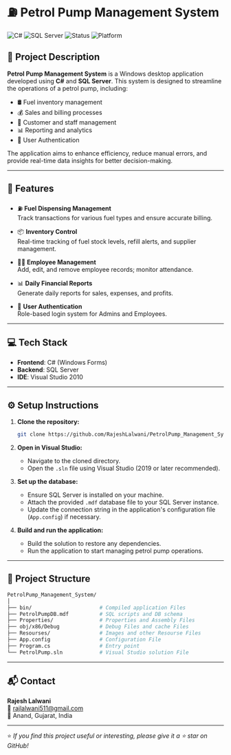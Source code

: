 # ⛽ Petrol Pump Management System

![C#](https://img.shields.io/badge/Language-C%23-blue)
![SQL Server](https://img.shields.io/badge/Database-SQL%20Server-red)
![Status](https://img.shields.io/badge/Status-Completed-brightgreen)
![Platform](https://img.shields.io/badge/Platform-Windows-lightgrey)

## 📌 Project Description

**Petrol Pump Management System** is a Windows desktop application developed using **C#** and **SQL Server**. This system is designed to streamline the operations of a petrol pump, including:

- 🛢️ Fuel inventory management
- 💰 Sales and billing processes
- 👥 Customer and staff management
- 📊 Reporting and analytics
- 🔐 User Authentication

The application aims to enhance efficiency, reduce manual errors, and provide real-time data insights for better decision-making.

---

## 🚀 Features

- ⛽ **Fuel Dispensing Management**  
  Track transactions for various fuel types and ensure accurate billing.

- 📦 **Inventory Control**  
  Real-time tracking of fuel stock levels, refill alerts, and supplier management.

- 👨‍💼 **Employee Management**  
  Add, edit, and remove employee records; monitor attendance.

- 📊 **Daily Financial Reports**  
  Generate daily reports for sales, expenses, and profits.

- 🔐 **User Authentication**  
  Role-based login system for Admins and Employees.

---

## 💻 Tech Stack

- **Frontend**: C# (Windows Forms)
- **Backend**: SQL Server
- **IDE**: Visual Studio 2010

---

## ⚙️ Setup Instructions

1. **Clone the repository:**
   ```bash
   git clone https://github.com/RajeshLalwani/PetrolPump_Management_System.git
   ```

2. **Open in Visual Studio:**
   - Navigate to the cloned directory.
   - Open the `.sln` file using Visual Studio (2019 or later recommended).

3. **Set up the database:**
   - Ensure SQL Server is installed on your machine.
   - Attach the provided `.mdf` database file to your SQL Server instance.
   - Update the connection string in the application's configuration file (`App.config`) if necessary.

4. **Build and run the application:**
   - Build the solution to restore any dependencies.
   - Run the application to start managing petrol pump operations.

---



## 📂 Project Structure

```bash
PetrolPump_Management_System/
│
├── bin/                      # Compiled application Files
├── PetrolPumpDB.mdf          # SQL scripts and DB schema
├── Properties/               # Properties and Assembly Files
├── obj/x86/Debug             # Debug Files and cache Files
├── Resourses/                # Images and other Resourse Files
├── App.config                # Configuration File
├── Program.cs                # Entry point
└── PetrolPump.sln            # Visual Studio solution File
```

---

## 📬 Contact

**Rajesh Lalwani**  
📧 rajlalwani511@gmail.com  
📍 Anand, Gujarat, India

---

⭐ _If you find this project useful or interesting, please give it a ⭐ star on GitHub!_
